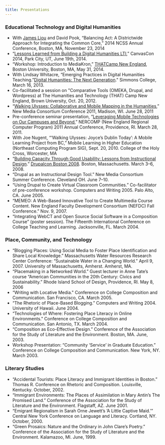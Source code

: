 ```yaml
---
title: Presentations
---
```


### Educational Technology and Digital Humanities

* With [James Liou](https://twitter.com/lioujames) and David Pook, “Balancing Act: A Districtwide Approach for Integrating the Common Core,” 2014 NCSS Annual Conference, Boston, MA, November 23, 2014
* “[Lessons Learned from Building a Digital Humanities LTI](https://www.youtube.com/watch?v=-MLLjCCiz9k&list=PLKAGO__0NI1AqlwFDIfD5QQowce0GFvEi&index=61),” CanvasCon 2014, Park City, UT, June 19th, 2014.
* “Workshop: Introduction to MediaKron,” [THATCamp New England](http://newengland2014.thatcamp.org/), Boston University, Boston, MA, May 31, 2014.
* With Lindsay Whitacre, “Emerging Practices in Digital Humanities Teaching.”[Digital Humanities: The Next Generation](http://web.simmons.edu/~fairb/dhsymposium/home.html)." Simmons College, March 16, 2013.
* Co-facilitated a session on "Comparative Tools (OMEKA, Drupal, and Wordpress) at The Humanities and Technology (THAT) Camp New England, Brown University, Oct. 20, 2012.
* “[Walking Ulysses: Collaborative and Mobile Mapping in the Humanities](http://archive.nmc.org/preso/8241),” New Media Consortium Conference 2011, Madison, WI. June 28, 2011
* Pre-conference seminar presentation, “[Leveraging Mobile Technologies on Our Campuses and Beyond](http://www.educause.edu/NC11/Program/SEM03A),” NERCOMP (New England Regional Computer Program) 2011 Annual Conference, Providence, RI. March 28, 2011.
* With Joe Nugent, “‘Walking Ulysses: Joyce’s Dublin Today’: A Mobile Learning Project from BC,” Mobile Learning in Higher Education (Northeast Computing Program SIG), Sept. 20, 2010. College of the Holy Cross, Worcester, MA
* “[Building Capacity Through Good Usability: Lessons from Instructional Design](http://boston2008.drupalcon.org/session/building-capacity-through-good-usability-lessons-instructional-design.html).” [Drupalcon Boston 2008](http://boston2008.drupalcon.org/). Boston, Massachusetts. March 3–6, 2008.
* “Drupal as an Instructional Design Tool.” New Media Consortium Summer Conference. Cleveland OH. June 7–10.
* “Using Drupal to Create Virtual Classroom Communities.” Co-facilitator of pre-conference workshop. Computers and Writing 2005. Palo Alto, CA. June 2005.
* “MEMEO: A Web-Based Innovative Tool to Create Multimedia Course Content. New England Faculty Development Consortium (NEFDC) Fall Conference.” Nov. 9, 2007.
* “Integrating WebCT and Open Source Social Software in a Composition Course” (poster session). The Fifteenth International Conference on College Teaching and Learning. Jacksonville, FL. March 2004.

### Place, Community, and Technology

* “Blogging Places: Using Social Media to Foster Place Identification and Share Local Knowledge.” Massachusetts Water Resources Research Center Conference: “Sustainable Water in a Changing World.” April 9, 2007. University of Massachusetts, Amherst. Amherst, MA.
* “Placemaking in a Networked World.” Guest lecturer in Anne Tate’s course “American Communities in the 20th Century: Civics and Sustainability.” Rhode Island School of Design, Providence, RI. May 8, 2006
* “Writing with Locative Media." Conference on College Composition and Communication. San Francisco, CA. March 2005.
* “The Rhetoric of Place-Based Blogging.” Computers and Writing 2004. University of Hawaii. June 2004.
* “Technologies of Where: Fostering Place Literacy in Online Environments." Conference on College Composition and Communication. San Antonio, TX. March 2004.
* “Composition as Eco-Effective Design.” Conference of the Association for the Study of Literature and the Environment. Boston, MA. June, 2003.
* Workshop Presentation: “Community ‘Service’ in Graduate Education.” Conference on College Composition and Communication. New York, NY. March 2003.

### Literary Studies

* “Accidental Tourists: Place Literacy and Immigrant Identities in Boston.” Thomas R. Conference on Rhetoric and Composition. Louisville, Kentucky. October, 2002.
* “Immigrant Environments: The Places of Assimilation in Mary Antin’s The Promised Land.” Conference of the Association for the Study of Literature and the Environment. Flagstaff, AZ. June 2001.
* “Emigrant Regionalism in Sarah Orne Jewett’s ’A Little Captive Maid.’” Central New York Conference on Language and Literacy. Cortland, NY. October, 2000.
* “Green Prosaics: Nature and the Ordinary in John Clare’s Poetry.” Conference of the Association for the Study of Literature and the Environment. Kalamazoo, MI. June, 1999.
